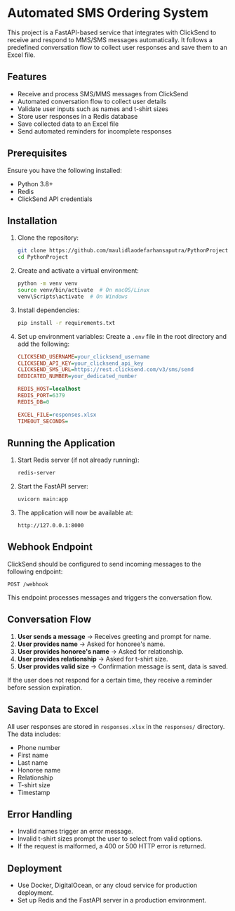 # Automated SMS Ordering System

This project is a FastAPI-based service that integrates with ClickSend to receive and respond to MMS/SMS messages automatically. It follows a predefined conversation flow to collect user responses and save them to an Excel file.

## Features
- Receive and process SMS/MMS messages from ClickSend
- Automated conversation flow to collect user details
- Validate user inputs such as names and t-shirt sizes
- Store user responses in a Redis database
- Save collected data to an Excel file
- Send automated reminders for incomplete responses

## Prerequisites
Ensure you have the following installed:
- Python 3.8+
- Redis
- ClickSend API credentials

## Installation

1. Clone the repository:
   ```sh
   git clone https://github.com/maulidlaodefarhansaputra/PythonProject.git
   cd PythonProject
   ```

2. Create and activate a virtual environment:
   ```sh
   python -m venv venv
   source venv/bin/activate  # On macOS/Linux
   venv\Scripts\activate  # On Windows
   ```

3. Install dependencies:
   ```sh
   pip install -r requirements.txt
   ```

4. Set up environment variables:
   Create a `.env` file in the root directory and add the following:
   ```ini
   CLICKSEND_USERNAME=your_clicksend_username
   CLICKSEND_API_KEY=your_clicksend_api_key
   CLICKSEND_SMS_URL=https://rest.clicksend.com/v3/sms/send
   DEDICATED_NUMBER=your_dedicated_number
   
   REDIS_HOST=localhost
   REDIS_PORT=6379
   REDIS_DB=0
   
   EXCEL_FILE=responses.xlsx
   TIMEOUT_SECONDS=
   ```

## Running the Application

1. Start Redis server (if not already running):
   ```sh
   redis-server
   ```

2. Start the FastAPI server:
   ```sh
   uvicorn main:app
   ```

3. The application will now be available at:
   ```
   http://127.0.0.1:8000
   ```

## Webhook Endpoint

ClickSend should be configured to send incoming messages to the following endpoint:
```
POST /webhook
```
This endpoint processes messages and triggers the conversation flow.

## Conversation Flow
1. **User sends a message** → Receives greeting and prompt for name.
2. **User provides name** → Asked for honoree's name.
3. **User provides honoree's name** → Asked for relationship.
4. **User provides relationship** → Asked for t-shirt size.
5. **User provides valid size** → Confirmation message is sent, data is saved.

If the user does not respond for a certain time, they receive a reminder before session expiration.

## Saving Data to Excel
All user responses are stored in `responses.xlsx` in the `responses/` directory. The data includes:
- Phone number
- First name
- Last name
- Honoree name
- Relationship
- T-shirt size
- Timestamp

## Error Handling
- Invalid names trigger an error message.
- Invalid t-shirt sizes prompt the user to select from valid options.
- If the request is malformed, a 400 or 500 HTTP error is returned.

## Deployment
- Use Docker, DigitalOcean, or any cloud service for production deployment.
- Set up Redis and the FastAPI server in a production environment.
